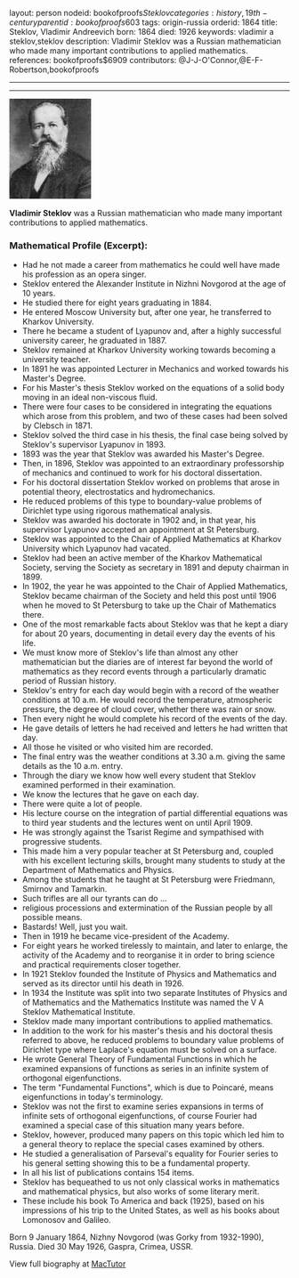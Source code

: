 layout: person
nodeid: bookofproofs$Steklov
categories: history,19th-century
parentid: bookofproofs$603
tags: origin-russia
orderid: 1864
title: Steklov, Vladimir Andreevich
born: 1864
died: 1926
keywords: vladimir a steklov,steklov
description: Vladimir Steklov was a Russian mathematician who made many important contributions to applied mathematics.
references: bookofproofs$6909
contributors: @J-J-O'Connor,@E-F-Robertson,bookofproofs

---



---

![Steklov.jpg](https://github.com/bookofproofs/bookofproofs.github.io/blob/main/_sources/_assets/images/portraits/Steklov.jpg?raw=true)

**Vladimir Steklov** was a Russian mathematician who made many important contributions to applied mathematics.

### Mathematical Profile (Excerpt):
* Had he not made a career from mathematics he could well have made his profession as an opera singer.
* Steklov entered the Alexander Institute in Nizhni Novgorod at the age of 10 years.
* He studied there for eight years graduating in 1884.
* He entered Moscow University but, after one year, he transferred to Kharkov University.
* There he became a student of Lyapunov and, after a highly successful university career, he graduated in 1887.
* Steklov remained at Kharkov University working towards becoming a university teacher.
* In 1891 he was appointed Lecturer in Mechanics and worked towards his Master's Degree.
* For his Master's thesis Steklov worked on the equations of a solid body moving in an ideal non-viscous fluid.
* There were four cases to be considered in integrating the equations which arose from this problem, and two of these cases had been solved by Clebsch in 1871.
* Steklov solved the third case in his thesis, the final case being solved by Steklov's supervisor Lyapunov in 1893.
* 1893 was the year that Steklov was awarded his Master's Degree.
* Then, in 1896, Steklov was appointed to an extraordinary professorship of mechanics and continued to work for his doctoral dissertation.
* For his doctoral dissertation Steklov worked on problems that arose in potential theory, electrostatics and hydromechanics.
* He reduced problems of this type to boundary-value problems of Dirichlet type using rigorous mathematical analysis.
* Steklov was awarded his doctorate in 1902 and, in that year, his supervisor Lyapunov accepted an appointment at St Petersburg.
* Steklov was appointed to the Chair of Applied Mathematics at Kharkov University which Lyapunov had vacated.
* Steklov had been an active member of the Kharkov Mathematical Society, serving the Society as secretary in 1891 and deputy chairman in 1899.
* In 1902, the year he was appointed to the Chair of Applied Mathematics, Steklov became chairman of the Society and held this post until 1906 when he moved to St Petersburg to take up the Chair of Mathematics there.
* One of the most remarkable facts about Steklov was that he kept a diary for about 20 years, documenting in detail every day the events of his life.
* We must know more of Steklov's life than almost any other mathematician but the diaries are of interest far beyond the world of mathematics as they record events through a particularly dramatic period of Russian history.
* Steklov's entry for each day would begin with a record of the weather conditions at 10 a.m. He would record the temperature, atmospheric pressure, the degree of cloud cover, whether there was rain or snow.
* Then every night he would complete his record of the events of the day.
* He gave details of letters he had received and letters he had written that day.
* All those he visited or who visited him are recorded.
* The final entry was the weather conditions at 3.30 a.m. giving the same details as the 10 a.m. entry.
* Through the diary we know how well every student that Steklov examined performed in their examination.
* We know the lectures that he gave on each day.
* There were quite a lot of people.
* His lecture course on the integration of partial differential equations was to third year students and the lectures went on until April 1909.
* He was strongly against the Tsarist Regime and sympathised with progressive students.
* This made him a very popular teacher at St Petersburg and, coupled with his excellent lecturing skills, brought many students to study at the Department of Mathematics and Physics.
* Among the students that he taught at St Petersburg were Friedmann, Smirnov and Tamarkin.
* Such trifles are all our tyrants can do ...
* religious processions and extermination of the Russian people by all possible means.
* Bastards! Well, just you wait.
* Then in 1919 he became vice-president of the Academy.
* For eight years he worked tirelessly to maintain, and later to enlarge, the activity of the Academy and to reorganise it in order to bring science and practical requirements closer together.
* In 1921 Steklov founded the Institute of Physics and Mathematics and served as its director until his death in 1926.
* In 1934 the Institute was split into two separate Institutes of Physics and of Mathematics and the Mathematics Institute was named the V A Steklov Mathematical Institute.
* Steklov made many important contributions to applied mathematics.
* In addition to the work for his master's thesis and his doctoral thesis referred to above, he reduced problems to boundary value problems of Dirichlet type where Laplace's equation must be solved on a surface.
* He wrote General Theory of Fundamental Functions in which he examined expansions of functions as series in an infinite system of orthogonal eigenfunctions.
* The term "Fundamental Functions", which is due to Poincaré, means eigenfunctions in today's terminology.
* Steklov was not the first to examine series expansions in terms of infinite sets of orthogonal eigenfunctions, of course Fourier had examined a special case of this situation many years before.
* Steklov, however, produced many papers on this topic which led him to a general theory to replace the special cases examined by others.
* He studied a generalisation of Parseval's equality for Fourier series to his general setting showing this to be a fundamental property.
* In all his list of publications contains 154 items.
* Steklov has bequeathed to us not only classical works in mathematics and mathematical physics, but also works of some literary merit.
* These include his book To America and back (1925), based on his impressions of his trip to the United States, as well as his books about Lomonosov and Galileo.

Born 9 January 1864, Nizhny Novgorod (was Gorky from 1932-1990), Russia. Died 30 May 1926, Gaspra, Crimea, USSR.

View full biography at [MacTutor](https://mathshistory.st-andrews.ac.uk/Biographies/Steklov/)
